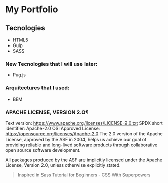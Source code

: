 # My Portfolio
## Tecnologies
- HTML5
- Gulp
- SASS

### New Tecnologies that I will use later:
- Pug.js

### Arquitectures that I used:
- BEM 


### APACHE LICENSE, VERSION 2.0¶
Text version: https://www.apache.org/licenses/LICENSE-2.0.txt
SPDX short identifier: Apache-2.0
OSI Approved License: https://opensource.org/licenses/Apache-2.0
The 2.0 version of the Apache License, approved by the ASF in 2004, helps us achieve our goal of providing reliable and long-lived software products through collaborative open source software development.

All packages produced by the ASF are implicitly licensed under the Apache License, Version 2.0, unless otherwise explicitly stated.


> Inspired in Sass Tutorial for Beginners - CSS With Superpowers
